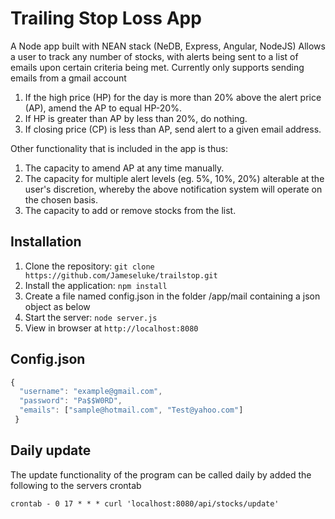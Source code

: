# Trailing Stop Loss App

A Node app built with NEAN stack (NeDB, Express, Angular, NodeJS)
Allows a user to track any number of stocks, with alerts being sent to a list of emails upon certain criteria being met.
Currently only supports sending emails from a gmail account

1. If the high price (HP) for the day is more than 20% above the alert price (AP), amend the AP to equal HP-20%.
2. If HP is greater than AP by less than 20%, do nothing.
3. If closing price (CP) is less than AP, send alert to a given email address.
 
Other functionality that is included in the app is thus:

1. The capacity to amend AP at any time manually.
2. The capacity for multiple alert levels (eg. 5%, 10%, 20%) alterable at the user's discretion, whereby the above notification system will operate on the chosen basis.
3. The capacity to add or remove stocks from the list.

## Installation

1. Clone the repository: `git clone https://github.com/Jameseluke/trailstop.git`
2. Install the application: `npm install`
3. Create a file named config.json in the folder /app/mail containing a json object as below 
4. Start the server: `node server.js`
5. View in browser at `http://localhost:8080`

## Config.json
```javascript
{
  "username": "example@gmail.com",
  "password": "Pa$$W0RD",
  "emails": ["sample@hotmail.com", "Test@yahoo.com"]
 }
 ```
 
## Daily update
The update functionality of the program can be called daily by added the following to the servers crontab
```
crontab - 0 17 * * * curl 'localhost:8080/api/stocks/update'
```
